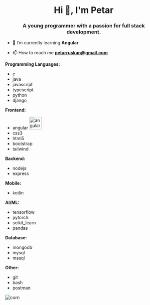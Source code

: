 <!--### Hi there 👋

A young programmer with a passion for backend and frontend programming. 
## Programing languages I know: 
  - Java
  -  C
  - Python
    - ML
   
## Currently learning:
  - JavaScript
    - Node.js (backend)
    - React (frontend)-->

<h1 align="center">Hi 👋, I'm Petar</h1>
<h3 align="center">A young programmer with a passion for full stack development.</h3>

- 🌱 I’m currently learning **Angular**

- 📫 How to reach me **petarruskan@gmail.com**


**Programming Languages:**
- c
- java
- javascript 
- typescript
- python
- django 
  
**Frontend:**
- angular <img src="https://angular.io/assets/images/logos/angular/angular.svg" alt="angular" width="40" height="40"/>
- css3
- html5
- bootstrap
- tailwind

**Backend:**
- nodejs
- express

**Mobile:**
- kotlin

**AI/ML:**
- tensorflow
- pytorch
- scikit_learn
- pandas

**Database:**
- mongodb
- mysql
- mssql

**Other:**
- git
- bash
- postman

<p><img align="center" src="https://github-readme-streak-stats.herokuapp.com/?user=corn&" alt="corn" /></p>
